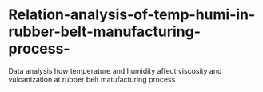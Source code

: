# Relation-analysis-of-temp-humi-in-rubber-belt-manufacturing-process-

Data analysis how temperature and humidity affect viscosity and vulcanization at rubber belt matufacturing process
